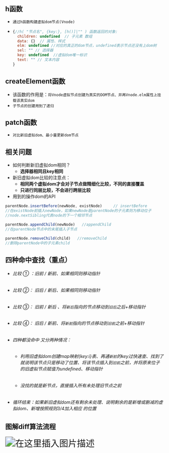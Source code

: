 ## h函数

- `通过h函数构建虚拟dom节点(Vnode)`

- ```js
  {//h( "节点名", {key:}, [h()]|"" ) 函数返回的对象:
  	children: undefined  // 子元素 数组
  	data: {}  // 属性、样式
  	elm: undefined //对应的真正的dom节点，undefined表示节点还没有上dom树
  	sel: "" // 选择器
    key: undefined  //虚拟dom唯一标识
  	text: "" // 文本内容
  }
  ```

## createElement函数

- 该函数的作用是：`将Vnode虚拟节点创建为真实的DOM节点、并再Vnode.elm属性上挂载该真实dom`
- `子节点的创建用到了递归`

## patch函数

- `对比新旧虚拟dom、最小量更新dom节点`

## 相关问题

- 如何判断新旧虚拟dom相同？
  - **选择器相同且key相同**
- 新旧虚拟dom比较的注意点：
  - **相同两个虚拟dom才会对子节点做精细化比较，不同的直接覆盖**
  - **只进行同层比较，不会进行跨层比较**
- 用到的操作dom的API

```js
parentNode.insertBefore(newNode, existNode) 	// insertBefore
//在existNode前插入newNode，如果newNode是parentNode的子元素则为移动位子
//node.nextSibling代表node的下一个相邻节点

parentNode.appendChild(newNode)   //appendChild
//在parentNode节点中的末尾插入子节点

parentNode.removeChild(child)   //removeChild
//删除parentNode中的子元素child
```

## 四种命中查找（重点）

- ###### 比较 ① ：旧前 / 新前、如果相同则移动指针

- ###### 比较 ②： 旧后 / 新后、如果相同则移动指针

- ###### 比较 ③： 旧前 / 新后 、将`新后`指向的节点移动到`旧后`之后+移动指针

- ###### 比较 ④： 旧后 /  新前、将`新前`指向的节点移动到`旧前`之前+移动指针

- ###### 四种都没命中 又分两种情况：

  - ###### 利用旧虚拟dom创建map映射{key:i}表、再通`新前`的key过快速查、找到了就说明该节点只是移动了位置、将该节点插入到`旧前`之前，并将原来位子的旧虚拟节点赋值为undefined、移动指针

  - ###### 没找的就是新节点，直接插入所有未处理旧节点之前

- ###### 循环结束：如果新旧虚拟dom还有剩余未处理、说明剩余的是新增或删减的虚拟dom、新增按照规则3/4加入相应 的位置

## 图解diff算法流程

<img src="https://img-blog.csdnimg.cn/20210415222737884.png?x-oss-process=image/watermark,type_ZmFuZ3poZW5naGVpdGk,shadow_10,text_aHR0cHM6Ly9ibG9nLmNzZG4ubmV0L3dlaXhpbl80NDk3MjAwOA==,size_16,color_FFFFFF,t_70#pic_center" alt="在这里插入图片描述" style="zoom: 200%;" />
